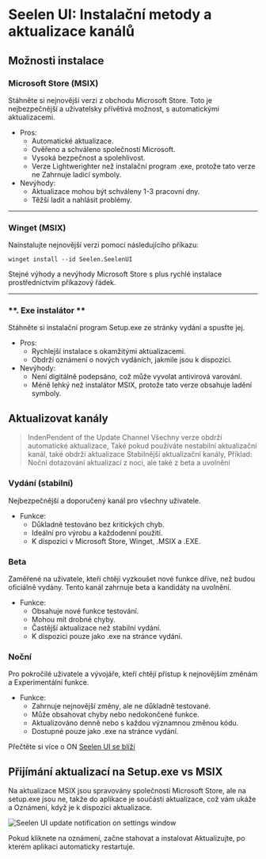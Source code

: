 # **Seelen UI: Instalační metody a aktualizace kanálů**

## **Možnosti instalace**

### **Microsoft Store (MSIX)**

Stáhněte si nejnovější verzi z obchodu Microsoft Store. Toto je nejbezpečnější
 a uživatelsky přívětivá možnost, s automatickými aktualizacemi.

*   Pros:
    *   Automatické aktualizace.
    *   Ověřeno a schváleno společností Microsoft.
    *   Vysoká bezpečnost a spolehlivost.
    *   Verze Lightwerighter než instalační program .exe, protože tato verze ne
         Zahrnuje ladicí symboly.
*   Nevýhody:
    *   Aktualizace mohou být schváleny 1-3 pracovní dny.
    *   Těžší ladit a nahlásit problémy.

***

### **Winget (MSIX)**

Nainstalujte nejnovější verzi pomocí následujícího příkazu:

```pwsh
winget install --id Seelen.SeelenUI
```

Stejné výhody a nevýhody Microsoft Store s plus rychlé instalace prostřednictvím
 příkazový řádek.

***

### \*\*. Exe instalátor \*\*

Stáhněte si instalační program Setup.exe ze stránky vydání a spusťte jej.

*   Pros:
    *   Rychlejší instalace s okamžitými aktualizacemi.
    *   Obdrží oznámení o nových vydáních, jakmile jsou k dispozici.
*   Nevýhody:
    *   Není digitálně podepsáno, což může vyvolat antivirová varování.
    *   Méně lehký než instalátor MSIX, protože tato verze obsahuje ladění
         symboly.

## **Aktualizovat kanály**

> IndenPendent of the Update Channel Všechny verze obdrží automatické aktualizace,
>  Také pokud používáte nestabilní aktualizační kanál, také obdrží aktualizace
>  Stabilnější aktualizační kanály, Příklad: Noční dotazování aktualizací z noci, ale
>  také z beta a uvolnění

### **Vydání (stabilní)**

Nejbezpečnější a doporučený kanál pro všechny uživatele.

*   Funkce:
    *   Důkladně testováno bez kritických chyb.
    *   Ideální pro výrobu a každodenní použití.
    *   K dispozici v Microsoft Store, Winget, .MSIX a .EXE.

### **Beta**

Zaměřené na uživatele, kteří chtějí vyzkoušet nové funkce dříve, než budou oficiálně vydány.
 Tento kanál zahrnuje beta a kandidáty na uvolnění.

*   Funkce:
    *   Obsahuje nové funkce testování.
    *   Mohou mít drobné chyby.
    *   Častější aktualizace než stabilní vydání.
    *   K dispozici pouze jako .exe na stránce vydání.

### **Noční**

Pro pokročilé uživatele a vývojáře, kteří chtějí přístup k nejnovějším změnám a
 Experimentální funkce.

*   Funkce:
    *   Zahrnuje nejnovější změny, ale ne důkladně testované.
    *   Může obsahovat chyby nebo nedokončené funkce.
    *   Aktualizováno denně nebo s každou významnou změnou kódu.
    *   Dostupné pouze jako .exe na stránce vydání.

Přečtěte si více o ON [Seelen UI se blíží](./nightly.md)

## **Přijímání aktualizací na Setup.exe vs MSIX**

Na aktualizace MSIX jsou spravovány společností Microsoft Store, ale na setup.exe jsou
 ne, takže do aplikace je součástí aktualizace, což vám ukáže a
 Oznámení, když je k dispozici aktualizace.

![Seelen UI update notification on settings window](https://github.com/Seelen-Inc/slu-blog/blob/master/blog/seelen-ui-distribution-channels/image.png?raw=true)

Pokud kliknete na oznámení, začne stahovat a instalovat
 Aktualizujte, po kterém aplikaci automaticky restartuje.
